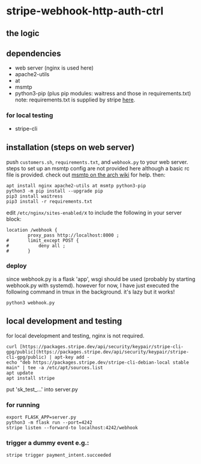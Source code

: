 # stripe-webhook-http-auth-ctrl

## the logic


## dependencies
- web server (nginx is used here)
- apache2-utils
- at
- msmtp
- python3-pip (plus pip modules: waitress and those in requirements.txt)
note: requirements.txt is supplied by stripe [here](https://stripe.com/docs/webhooks/quickstart).

### for local testing
- stripe-cli

## installation (steps on web server)
push `customers.sh`, `requirements.txt`, and `webhook.py` to your web server. steps to set up an msmtp config are not provided here although a basic rc file is provided. check out [msmtp on the arch wiki](https://wiki.archlinux.org/title/Msmtp) for help. then:
```
apt install nginx apache2-utils at msmtp python3-pip
python3 -m pip install --upgrade pip
pip3 install waitress
pip3 install -r requirements.txt
```
edit `/etc/nginx/sites-enabled/`x to include the following in your server block:
```
location /webhook {
		proxy_pass http://localhost:8000 ;
#		limit_except POST {
#			deny all ;
#		}
```
### deploy
since webhook.py is a flask 'app', wsgi should be used (probably by starting webhook.py with systemd). however for now, I have just executed the following command in tmux in the background. it's lazy but it works!
```
python3 webhook.py
```

## local development and testing
for local development and testing, nginx is not required.
```
curl [https://packages.stripe.dev/api/security/keypair/stripe-cli-gpg/public](https://packages.stripe.dev/api/security/keypair/stripe-cli-gpg/public) | apt-key add -
echo "deb https://packages.stripe.dev/stripe-cli-debian-local stable main" | tee -a /etc/apt/sources.list
apt update
apt install stripe
```
put 'sk_test_...' into server.py

### for running
```
export FLASK_APP=server.py
python3 -m flask run --port=4242
stripe listen --forward-to localhost:4242/webhook
```
### trigger a dummy event e.g.:
`stripe trigger payment_intent.succeeded`
